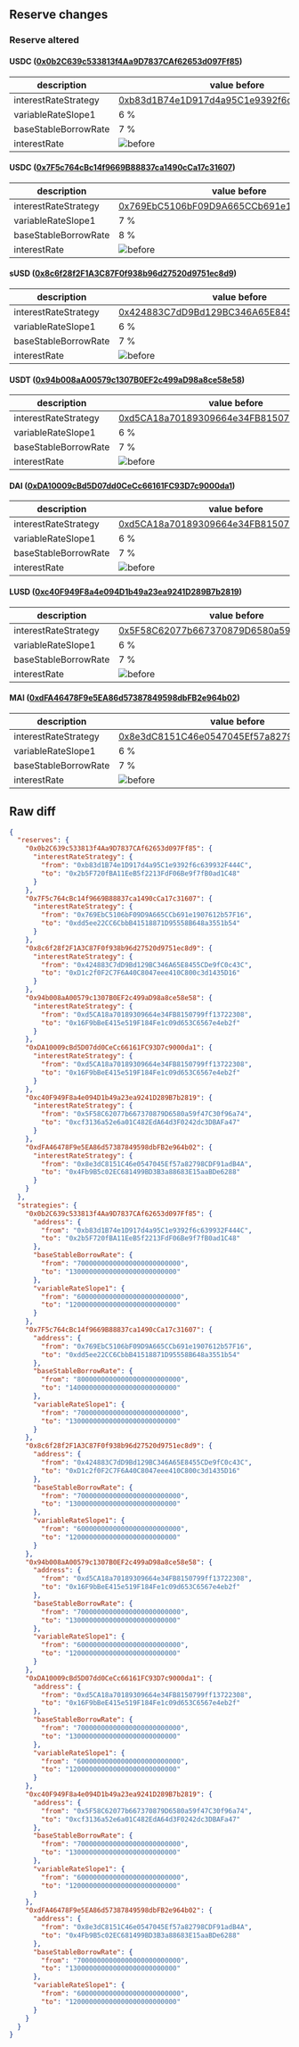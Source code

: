 ## Reserve changes

### Reserve altered

#### USDC ([0x0b2C639c533813f4Aa9D7837CAf62653d097Ff85](https://optimistic.etherscan.io/address/0x0b2C639c533813f4Aa9D7837CAf62653d097Ff85))

| description | value before | value after |
| --- | --- | --- |
| interestRateStrategy | [0xb83d1B74e1D917d4a95C1e9392f6c639932F444C](https://optimistic.etherscan.io/address/0xb83d1B74e1D917d4a95C1e9392f6c639932F444C) | [0x2b5F720fBA11EeB5f2213FdF06Be9f7fB0ad1C48](https://optimistic.etherscan.io/address/0x2b5F720fBA11EeB5f2213FdF06Be9f7fB0ad1C48) |
| variableRateSlope1 | 6 % | 12 % |
| baseStableBorrowRate | 7 % | 13 % |
| interestRate | ![before](/.assets/674d17a62ee62a3043e08a86f4469e4fede11d3a.svg) | ![after](/.assets/f23f96fab886586256a20855ce2dd7a1566267f0.svg) |

#### USDC ([0x7F5c764cBc14f9669B88837ca1490cCa17c31607](https://optimistic.etherscan.io/address/0x7F5c764cBc14f9669B88837ca1490cCa17c31607))

| description | value before | value after |
| --- | --- | --- |
| interestRateStrategy | [0x769EbC5106bF09D9A665CCb691e1907612b57F16](https://optimistic.etherscan.io/address/0x769EbC5106bF09D9A665CCb691e1907612b57F16) | [0xdd5ee22CC6CbbB41518871D95558B648a3551b54](https://optimistic.etherscan.io/address/0xdd5ee22CC6CbbB41518871D95558B648a3551b54) |
| variableRateSlope1 | 7 % | 13 % |
| baseStableBorrowRate | 8 % | 14 % |
| interestRate | ![before](/.assets/30004f8456edabc18f0ed307b8a79983ab437388.svg) | ![after](/.assets/1310e892bb7af5800a0bc1a339f7f3c1b918edb0.svg) |

#### sUSD ([0x8c6f28f2F1A3C87F0f938b96d27520d9751ec8d9](https://optimistic.etherscan.io/address/0x8c6f28f2F1A3C87F0f938b96d27520d9751ec8d9))

| description | value before | value after |
| --- | --- | --- |
| interestRateStrategy | [0x424883C7dD9Bd129BC346A65E8455CDe9fC0c43C](https://optimistic.etherscan.io/address/0x424883C7dD9Bd129BC346A65E8455CDe9fC0c43C) | [0xD1c2f0F2C7F6A40C8047eee410C800c3d1435D16](https://optimistic.etherscan.io/address/0xD1c2f0F2C7F6A40C8047eee410C800c3d1435D16) |
| variableRateSlope1 | 6 % | 12 % |
| baseStableBorrowRate | 7 % | 13 % |
| interestRate | ![before](/.assets/4c96597d8e0f135353f37321358e767ebe5eb8a8.svg) | ![after](/.assets/0bc8f7175811834d25e2182574a0dfeb42e8738c.svg) |

#### USDT ([0x94b008aA00579c1307B0EF2c499aD98a8ce58e58](https://optimistic.etherscan.io/address/0x94b008aA00579c1307B0EF2c499aD98a8ce58e58))

| description | value before | value after |
| --- | --- | --- |
| interestRateStrategy | [0xd5CA18a70189309664e34FB8150799ff13722308](https://optimistic.etherscan.io/address/0xd5CA18a70189309664e34FB8150799ff13722308) | [0x16F9bBeE415e519F184Fe1c09d653C6567e4eb2f](https://optimistic.etherscan.io/address/0x16F9bBeE415e519F184Fe1c09d653C6567e4eb2f) |
| variableRateSlope1 | 6 % | 12 % |
| baseStableBorrowRate | 7 % | 13 % |
| interestRate | ![before](/.assets/19d720ba733a698f9e5c8714853876f8759c351e.svg) | ![after](/.assets/f97fde975a340ec20a967916a1754eee7309d36f.svg) |

#### DAI ([0xDA10009cBd5D07dd0CeCc66161FC93D7c9000da1](https://optimistic.etherscan.io/address/0xDA10009cBd5D07dd0CeCc66161FC93D7c9000da1))

| description | value before | value after |
| --- | --- | --- |
| interestRateStrategy | [0xd5CA18a70189309664e34FB8150799ff13722308](https://optimistic.etherscan.io/address/0xd5CA18a70189309664e34FB8150799ff13722308) | [0x16F9bBeE415e519F184Fe1c09d653C6567e4eb2f](https://optimistic.etherscan.io/address/0x16F9bBeE415e519F184Fe1c09d653C6567e4eb2f) |
| variableRateSlope1 | 6 % | 12 % |
| baseStableBorrowRate | 7 % | 13 % |
| interestRate | ![before](/.assets/19d720ba733a698f9e5c8714853876f8759c351e.svg) | ![after](/.assets/f97fde975a340ec20a967916a1754eee7309d36f.svg) |

#### LUSD ([0xc40F949F8a4e094D1b49a23ea9241D289B7b2819](https://optimistic.etherscan.io/address/0xc40F949F8a4e094D1b49a23ea9241D289B7b2819))

| description | value before | value after |
| --- | --- | --- |
| interestRateStrategy | [0x5F58C62077b667370879D6580a59f47C30f96a74](https://optimistic.etherscan.io/address/0x5F58C62077b667370879D6580a59f47C30f96a74) | [0xcf3136a52e6a01C482EdA64d3F0242dc3DBAFa47](https://optimistic.etherscan.io/address/0xcf3136a52e6a01C482EdA64d3F0242dc3DBAFa47) |
| variableRateSlope1 | 6 % | 12 % |
| baseStableBorrowRate | 7 % | 13 % |
| interestRate | ![before](/.assets/c497f28ccdc8a6ebf9dd8ec6980e1e7268cd5b81.svg) | ![after](/.assets/e60c240a1aee12ae0d74072cf2946402382bc43f.svg) |

#### MAI ([0xdFA46478F9e5EA86d57387849598dbFB2e964b02](https://optimistic.etherscan.io/address/0xdFA46478F9e5EA86d57387849598dbFB2e964b02))

| description | value before | value after |
| --- | --- | --- |
| interestRateStrategy | [0x8e3dC8151C46e0547045Ef57a82798CDF91adB4A](https://optimistic.etherscan.io/address/0x8e3dC8151C46e0547045Ef57a82798CDF91adB4A) | [0x4Fb9B5c02EC681499BD3B3a88683E15aaBDe6288](https://optimistic.etherscan.io/address/0x4Fb9B5c02EC681499BD3B3a88683E15aaBDe6288) |
| variableRateSlope1 | 6 % | 12 % |
| baseStableBorrowRate | 7 % | 13 % |
| interestRate | ![before](/.assets/a5e6f9a25baf55329b920758daa560c5b8cfd350.svg) | ![after](/.assets/5a3279c8e6dd036533d94165c42801655131ad2e.svg) |

## Raw diff

```json
{
  "reserves": {
    "0x0b2C639c533813f4Aa9D7837CAf62653d097Ff85": {
      "interestRateStrategy": {
        "from": "0xb83d1B74e1D917d4a95C1e9392f6c639932F444C",
        "to": "0x2b5F720fBA11EeB5f2213FdF06Be9f7fB0ad1C48"
      }
    },
    "0x7F5c764cBc14f9669B88837ca1490cCa17c31607": {
      "interestRateStrategy": {
        "from": "0x769EbC5106bF09D9A665CCb691e1907612b57F16",
        "to": "0xdd5ee22CC6CbbB41518871D95558B648a3551b54"
      }
    },
    "0x8c6f28f2F1A3C87F0f938b96d27520d9751ec8d9": {
      "interestRateStrategy": {
        "from": "0x424883C7dD9Bd129BC346A65E8455CDe9fC0c43C",
        "to": "0xD1c2f0F2C7F6A40C8047eee410C800c3d1435D16"
      }
    },
    "0x94b008aA00579c1307B0EF2c499aD98a8ce58e58": {
      "interestRateStrategy": {
        "from": "0xd5CA18a70189309664e34FB8150799ff13722308",
        "to": "0x16F9bBeE415e519F184Fe1c09d653C6567e4eb2f"
      }
    },
    "0xDA10009cBd5D07dd0CeCc66161FC93D7c9000da1": {
      "interestRateStrategy": {
        "from": "0xd5CA18a70189309664e34FB8150799ff13722308",
        "to": "0x16F9bBeE415e519F184Fe1c09d653C6567e4eb2f"
      }
    },
    "0xc40F949F8a4e094D1b49a23ea9241D289B7b2819": {
      "interestRateStrategy": {
        "from": "0x5F58C62077b667370879D6580a59f47C30f96a74",
        "to": "0xcf3136a52e6a01C482EdA64d3F0242dc3DBAFa47"
      }
    },
    "0xdFA46478F9e5EA86d57387849598dbFB2e964b02": {
      "interestRateStrategy": {
        "from": "0x8e3dC8151C46e0547045Ef57a82798CDF91adB4A",
        "to": "0x4Fb9B5c02EC681499BD3B3a88683E15aaBDe6288"
      }
    }
  },
  "strategies": {
    "0x0b2C639c533813f4Aa9D7837CAf62653d097Ff85": {
      "address": {
        "from": "0xb83d1B74e1D917d4a95C1e9392f6c639932F444C",
        "to": "0x2b5F720fBA11EeB5f2213FdF06Be9f7fB0ad1C48"
      },
      "baseStableBorrowRate": {
        "from": "70000000000000000000000000",
        "to": "130000000000000000000000000"
      },
      "variableRateSlope1": {
        "from": "60000000000000000000000000",
        "to": "120000000000000000000000000"
      }
    },
    "0x7F5c764cBc14f9669B88837ca1490cCa17c31607": {
      "address": {
        "from": "0x769EbC5106bF09D9A665CCb691e1907612b57F16",
        "to": "0xdd5ee22CC6CbbB41518871D95558B648a3551b54"
      },
      "baseStableBorrowRate": {
        "from": "80000000000000000000000000",
        "to": "140000000000000000000000000"
      },
      "variableRateSlope1": {
        "from": "70000000000000000000000000",
        "to": "130000000000000000000000000"
      }
    },
    "0x8c6f28f2F1A3C87F0f938b96d27520d9751ec8d9": {
      "address": {
        "from": "0x424883C7dD9Bd129BC346A65E8455CDe9fC0c43C",
        "to": "0xD1c2f0F2C7F6A40C8047eee410C800c3d1435D16"
      },
      "baseStableBorrowRate": {
        "from": "70000000000000000000000000",
        "to": "130000000000000000000000000"
      },
      "variableRateSlope1": {
        "from": "60000000000000000000000000",
        "to": "120000000000000000000000000"
      }
    },
    "0x94b008aA00579c1307B0EF2c499aD98a8ce58e58": {
      "address": {
        "from": "0xd5CA18a70189309664e34FB8150799ff13722308",
        "to": "0x16F9bBeE415e519F184Fe1c09d653C6567e4eb2f"
      },
      "baseStableBorrowRate": {
        "from": "70000000000000000000000000",
        "to": "130000000000000000000000000"
      },
      "variableRateSlope1": {
        "from": "60000000000000000000000000",
        "to": "120000000000000000000000000"
      }
    },
    "0xDA10009cBd5D07dd0CeCc66161FC93D7c9000da1": {
      "address": {
        "from": "0xd5CA18a70189309664e34FB8150799ff13722308",
        "to": "0x16F9bBeE415e519F184Fe1c09d653C6567e4eb2f"
      },
      "baseStableBorrowRate": {
        "from": "70000000000000000000000000",
        "to": "130000000000000000000000000"
      },
      "variableRateSlope1": {
        "from": "60000000000000000000000000",
        "to": "120000000000000000000000000"
      }
    },
    "0xc40F949F8a4e094D1b49a23ea9241D289B7b2819": {
      "address": {
        "from": "0x5F58C62077b667370879D6580a59f47C30f96a74",
        "to": "0xcf3136a52e6a01C482EdA64d3F0242dc3DBAFa47"
      },
      "baseStableBorrowRate": {
        "from": "70000000000000000000000000",
        "to": "130000000000000000000000000"
      },
      "variableRateSlope1": {
        "from": "60000000000000000000000000",
        "to": "120000000000000000000000000"
      }
    },
    "0xdFA46478F9e5EA86d57387849598dbFB2e964b02": {
      "address": {
        "from": "0x8e3dC8151C46e0547045Ef57a82798CDF91adB4A",
        "to": "0x4Fb9B5c02EC681499BD3B3a88683E15aaBDe6288"
      },
      "baseStableBorrowRate": {
        "from": "70000000000000000000000000",
        "to": "130000000000000000000000000"
      },
      "variableRateSlope1": {
        "from": "60000000000000000000000000",
        "to": "120000000000000000000000000"
      }
    }
  }
}
```